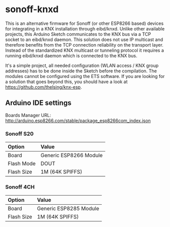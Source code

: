 # sonoff-knxd
This is an alternative firmware for Sonoff (or other ESP8266 based) devices for integrating in a KNX installation through eibd/knxd. Unlike other available projects, this Arduino Sketch communicates to the KNX bus via a TCP socket to an eibd/knxd daemon. This solution does not use IP multicast and therefore benefits from the TCP connection reliability on the transport layer. Instead of the standardized KNX multicast or tunneling protocol it requires a running eibd/knxd daemon which is connected to the KNX bus.

It's a simple project, all needed configuration (WLAN access / KNX group addresses) has to be done inside the Sketch before the compilation. The modules cannot be configured using the ETS software. If you are looking for a solution that goes beyond this, you should have a look at https://github.com/thelsing/knx-esp.

## Arduino IDE settings
Boards Manager URL: http://arduino.esp8266.com/stable/package_esp8266com_index.json

### Sonoff S20
Option     | Value
:---       | :---
Board      | Generic ESP8266 Module
Flash Mode | DOUT
Flash Size | 1M (64K SPIFFS)

### Sonoff 4CH
Option     | Value
:---       | :---
Board      | Generic ESP8285 Module
Flash Size | 1M (64K SPIFFS)
